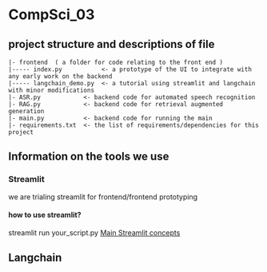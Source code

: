 # CompSci_03

## project structure and descriptions of file
```
|- frontend  ( a folder for code relating to the front end )
|----- index.py           <- a prototype of the UI to integrate with any early work on the backend
|----- langchain_demo.py  <- a tutorial using streamlit and langchain with minor modifications
|- ASR.py            <- backend code for automated speech recognition
|- RAG.py            <- backend code for retrieval augmented generation
|- main.py           <- backend code for running the main
|- requirements.txt  <- the list of requirements/dependencies for this project
```

## Information on the tools we use
### Streamlit
we are trialing streamlit for frontend/frontend prototyping

#### how to use streamlit?
streamlit run your_script.py
[Main Streamlit concepts](https://docs.streamlit.io/get-started/fundamentals/main-concepts)

## Langchain
